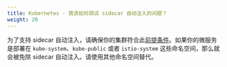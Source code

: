 ```yaml
---
title: Kubernetes - 我该如何调试 sidecar 自动注入的问题？
weight: 20
---
```


为了支持 sidecar 自动注入，请确保你的集群符合此[前提条件](/docs/setup/kubernetes/additional-setup/sidecar-injection/#automatic-sidecar-injection)。如果你的微服务是部署在 `kube-system`、`kube-public` 或者 `istio-system` 这些命名空间，那么就会被免除 sidecar 自动注入。请使用其他命名空间替代。
